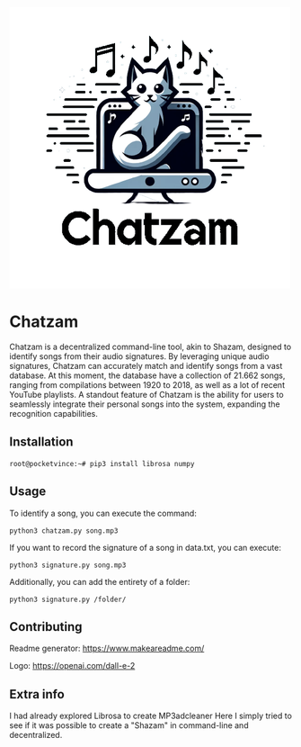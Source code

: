 ![Alt text](https://raw.githubusercontent.com/pocketvince/Chatzam/main/chatzam-transparent.png?raw=true "logo")

# Chatzam
Chatzam is a decentralized command-line tool, akin to Shazam, designed to identify songs from their audio signatures. By leveraging unique audio signatures, Chatzam can accurately match and identify songs from a vast database. At this moment, the database have a collection of 21.662 songs, ranging from compilations between 1920 to 2018, as well as a lot of recent YouTube playlists. A standout feature of Chatzam is the ability for users to seamlessly integrate their personal songs into the system, expanding the recognition capabilities.

## Installation
```shell
root@pocketvince:~# pip3 install librosa numpy
```
## Usage
To identify a song, you can execute the command:
```shell
python3 chatzam.py song.mp3
```

If you want to record the signature of a song in data.txt, you can execute:

```shell
python3 signature.py song.mp3
```
Additionally, you can add the entirety of a folder:

```shell
python3 signature.py /folder/
```

## Contributing

Readme generator: https://www.makeareadme.com/

Logo: https://openai.com/dall-e-2

## Extra info
I had already explored Librosa to create MP3adcleaner
Here I simply tried to see if it was possible to create a "Shazam" in command-line and decentralized.
